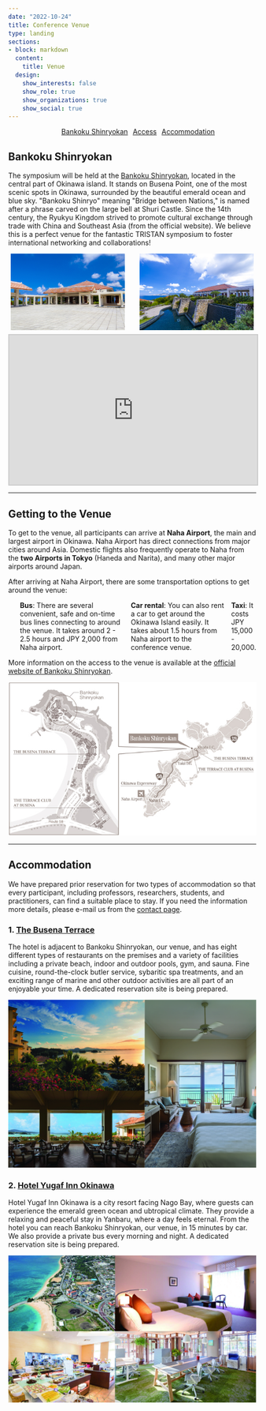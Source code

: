 ```yaml
---
date: "2022-10-24"
title: Conference Venue
type: landing
sections:
- block: markdown
  content:
    title: Venue
  design:
    show_interests: false
    show_role: true
    show_organizations: true
    show_social: true
---
```


- [Bankoku Shinryokan](#venue)
- [Access](#getting-to-the-venue)
- [Accommodation](#accommodation)


## <a name="venue">Bankoku Shinryokan</a>

The symposium will be held at the [Bankoku Shinryokan](https://www.shinryokan.com/menuIndex.jsp?id=21545&menuid=6407&funcid=28), located in the central part of Okinawa island. It stands on Busena Point, one of the most scenic spots in Okinawa, surrounded by the beautiful emerald ocean and blue sky. "Bankoku Shinryo" meaning "Bridge between Nations," is named after a phrase carved on the large bell at Shuri Castle. Since the 14th century, the Ryukyu Kingdom strived to promote cultural exchange through trade with China and Southeast Asia (from the official website). We believe this is a perfect venue for the fantastic TRISTAN symposium to foster international networking and collaborations!

<!--|||
|---|---|
|![](shinryokan1.jpg)|![](shinryokan2.jpg)|-->

<div class="img__inner">
     <div class="img__card">
         <img src="shinryokan1.jpg" alt="" class="img-item">
     </div>
     <div class="img__card">
         <img src="shinryokan2.jpg" alt="" class="img-item">
     </div>
</div>

<div class="iframe-wrap">
　<iframe src="https://www.youtube.com/embed/TmkYzpFzFJ4?si=HWEVwH5LzWbRpqYn" frameboader="0"></iframe>
</div>
<!-- 
The introductory video is also available on [YouTube](https://youtu.be/TmkYzpFzFJ4?si=StM5SNE_MU0fTmVy).
 -->

---

## <a name="getting-to-the-venue">Getting to the Venue</a>
To get to the venue, all participants can arrive at **Naha Airport**, the main and largest airport in Okinawa. Naha Airport has direct connections from major cities around Asia. Domestic flights also frequently operate to Naha from the **two Airports in Tokyo** (Haneda and Narita), and many other major airports around Japan. 

After arriving at Naha Airport, there are some transportation options to get around the venue:

<!--convenient, safe and on-time bus lines connecting to around the venue. You can also rent a car to get around the Okinawa Island. Available transportation options are as follows:-->

<ul>
  <li><strong>Bus</strong>: There are several convenient, safe and on-time bus lines connecting to around the venue. It takes around 2 - 2.5 hours and JPY 2,000 from Naha airport.</li>
  <li><strong>Car rental</strong>: You can also rent a car to get around the Okinawa Island easily. It takes about 1.5 hours from Naha airport to the conference venue.</li>
  <li><strong>Taxi</strong>: It costs JPY 15,000 - 20,000.</li>
</ul>

<!--More information on transportation, including the bus network, is available at the [official travel guide website](https://visitokinawajapan.com/plan-your-trip/getting-around-okinawa/).-->
More information on the access to the venue is available at the [official website of Bankoku Shinryokan](https://www.shinryokan.com/detail.jsp?id=22317&menuid=6619&funcid=1).


![](access/banshin-map-b.jpg)

<!--|||
|---|---|
|![](ferry.jpg)|![](bus.jpg)|

<ul>
<li><img src="ferry.jpg" alt="" /></li>
<li><img src="bus.jpg" alt="" /></li>
</ul

<div class="img__inner">
     <div class="img__card">
         <img src="ferry.jpg" alt="" class="img-item">
     </div>
     <div class="img__card">
         <img src="bus.jpg" alt="" class="img-item">
     </div>
</div>
>-->

---

## <a name="accommodation">Accommodation</a>
We have prepared prior reservation for two types of accommodation so that every participant, including professors, researchers, students, and practitioners, can find a suitable place to stay.
If you need the information more details, please e-mail us from the [contact page](/contact). 
<br>

### 1. [The Busena Terrace](https://www.terrace.co.jp/en/)
The hotel is adjacent to Bankoku Shinryokan,  our venue, and has eight different types of restaurants on the premises and a variety of facilities including a private beach, indoor and outdoor pools, gym, and sauna. Fine cuisine, round-the-clock butler service, sybaritic spa treatments, and an exciting range of marine and other outdoor activities are all part of an enjoyable your time. A dedicated reservation site is being prepared.

![](hotels/busena_hotel.jpg)

### 2. [Hotel Yugaf Inn Okinawa](https://www.yugaf.com/en/)
Hotel Yugaf Inn Okinawa is a city resort facing Nago Bay, where guests can experience the emerald green ocean and ubtropical climate. They provide a relaxing and peaceful stay in Yanbaru, where a day feels eternal. From the hotel you can reach Bankoku Shinryokan, our venue, in 15 minutes by car. We also provide a private bus every morning and night.  A dedicated reservation site is being prepared.

![](hotels/yugaf.jpg)


<style>
  ul {
    display: flex;
    justify-content: center;
  }

  li {
    list-style: none;
  }

  li:nth-child(2) {
    margin: 0 10px;
  }
  
  .img__inner {

   display: flex;

   gap: 30px;

   padding: 0 0;

   max-width: 1000px;
   max-height: 500px;

   margin: 5px 5px;

  }
  .img__card {
     width: 50%;
  }
  .img-item {
     object-fit: cover;
  }
  
  .iframe-wrap {
    position: relative;
    width: 100%;
    padding-top: 56.25%;
    overflow:auto; 
    -webkit-overflow-scrolling:touch;
    border:2px solid #ccc; 
  }
  .iframe-wrap iframe {
      position:absolute;
      top:0;
      left:0;
      width:100%;
      height:100%;
      border:none;
      display:block;
  }
</style>
